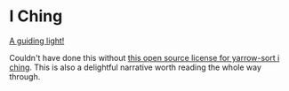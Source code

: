 # I Ching

[A guiding light!](https://ablwr.github.io/i-ching/)


Couldn't have done this without [this open source license for yarrow-sort i ching](http://www.brian-fitzgerald.net/i-ching/). This is also a delightful narrative worth reading the whole way through.
